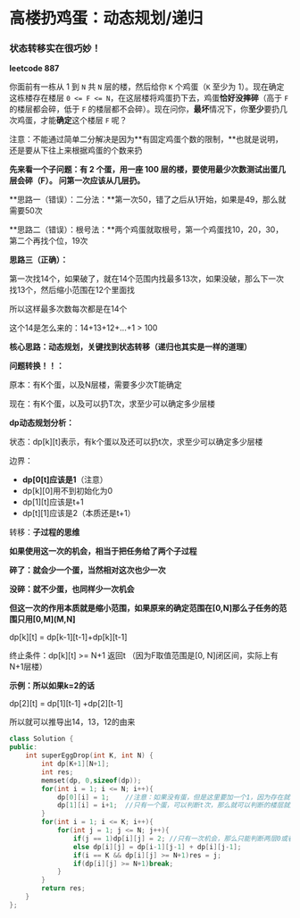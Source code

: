 # 高楼扔鸡蛋：动态规划/递归

### **状态转移实在很巧妙！**

**leetcode 887**

 你面前有一栋从 1 到 `N` 共 `N` 层的楼，然后给你 `K` 个鸡蛋（`K` 至少为 1）。现在确定这栋楼存在楼层 `0 <= F <= N`，在这层楼将鸡蛋扔下去，鸡蛋**恰好没摔碎**（高于 `F` 的楼层都会碎，低于 `F` 的楼层都不会碎）。现在问你，**最坏**情况下，你**至少**要扔几次鸡蛋，才能**确定**这个楼层 `F` 呢？

注意：不能通过简单二分解决是因为**有固定鸡蛋个数的限制，**也就是说明，还是要从下往上来根据鸡蛋的个数来扔



**先来看一个子问题：有 2 个蛋，用一座 100 层的楼，要使用最少次数测试出蛋几层会碎（F）。 问第一次应该从几层扔。**

**思路一（错误）：二分法：**第一次50，错了之后从1开始，如果是49，那么就需要50次

**思路二（错误）：根号法：**两个鸡蛋就取根号，第一个鸡蛋找10，20，30，第二个再找个位，19次

**思路三（正确）：**

第一次找14个，如果破了，就在14个范围内找最多13次，如果没破，那么下一次找13个，然后缩小范围在12个里面找

所以这样最多次数每次都是在14个

这个14是怎么来的：14+13+12+...+1 &gt; 100



**核心思路：动态规划，关键找到状态转移（递归也其实是一样的道理）**

**问题转换！！：**

原本：有K个蛋，以及N层楼，需要多少次T能确定

现在：有K个蛋，以及可以扔T次，求至少可以确定多少层楼

**dp动态规划分析：**

状态：dp\[k\]\[t\]表示，有k个蛋以及还可以扔t次，求至少可以确定多少层楼

边界：

* **dp\[0\[t\]应该是1**（注意）
* dp\[k\]\[0\]用不到初始化为0
* dp\[1\]\[t\]应该是t+1
* dp\[t\]\[1\]应该是2（本质还是t+1）

转移：**子过程的思维**

**如果使用这一次的机会，相当于把任务给了两个子过程**

**碎了：就会少一个蛋，当然相对这次也少一次**

**没碎：就不少蛋，也同样少一次机会**

**但这一次的作用本质就是缩小范围，如果原来的确定范围在\[0,N\]那么子任务的范围只用\[0,M\]\(M,N\]**

dp\[k\]\[t\] = dp\[k-1\]\[t-1\]+dp\[k\]\[t-1\]

终止条件：dp\[k\]\[t\] &gt;= N+1 返回t （因为F取值范围是\[0, N\]闭区间，实际上有N+1层楼）

**示例：所以如果k=2的话**

dp\[2\]\[t\] = dp\[1\]\[t-1\] +dp\[2\]\[t-1\]

所以就可以推导出14，13，12的由来

```cpp
class Solution {
public:
    int superEggDrop(int K, int N) {
        int dp[K+1][N+1];
        int res;
        memset(dp, 0,sizeof(dp));
        for(int i = 1; i <= N; i++){
            dp[0][i] = 1;    //注意：如果没有蛋，但是这里要加一个1，因为存在就表示可以判断一层
            dp[1][i] = i+1;  //只有一个蛋，可以判断t次，那么就可以判断的楼层就是t+1，这里的层数是从0,1,2,3...开始算起的
        }
        for(int i = 1; i <= K; i++){
            for(int j = 1; j <= N; j++){
                if(j == 1)dp[i][j] = 2; //只有一次机会，那么只能判断两层0或者1层
                else dp[i][j] = dp[i-1][j-1] + dp[i][j-1]; 
                if(i == K && dp[i][j] >= N+1)res = j;
                if(dp[i][j] >= N+1)break;
            }
        }
        return res;
    }
};
```

